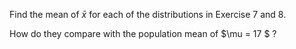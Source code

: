 Find the mean of $\bar{x}$ for each of the distributions in Exercise 7 and 8.

How do they compare with the population mean of $\mu = 17 $ ?
